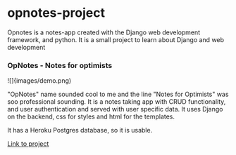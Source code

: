 # opnotes-project

Opnotes is a notes-app created with the Django web development framework, and python.
It is a small project to learn about Django and web development

<h3>OpNotes - Notes for optimists</h3>

![]{images/demo.png)

<p>"OpNotes" name sounded cool to me and the line "Notes for Optimists" was soo professional sounding.
It is a notes taking app with CRUD functionality, and user authentication and served with user specific
data. It uses Django on the backend, css for styles and html for the templates.</p>

<p>It has a Heroku Postgres database, so it is usable.</p>

<a href="http://opnotes.herokuapp.com/">Link to project</a>
